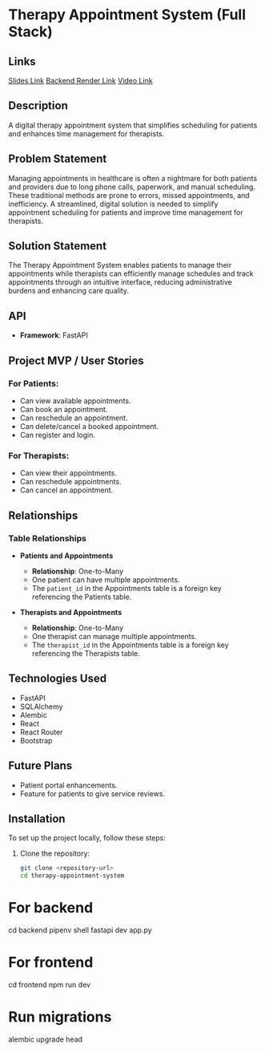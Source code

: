 # Therapy Appointment System (Full Stack)

## Links
[Slides Link](https://docs.google.com/presentation/d/1u0juOKCGiV5Ql2LZkt2tqECc2iLDUhchBX2_x8zRLnU/edit?usp=sharing)
[Backend Render Link](https://therapy-appointment-system.onrender.com)
[Video Link](https://drive.google.com/file/d/1JGCljBY0dwEChzcc1a8fXdKZf3a60Gtq/view?usp=sharing)
## Description
A digital therapy appointment system that simplifies scheduling for patients and enhances time management for therapists.

## Problem Statement
Managing appointments in healthcare is often a nightmare for both patients and providers due to long phone calls, paperwork, and manual scheduling. These traditional methods are prone to errors, missed appointments, and inefficiency. A streamlined, digital solution is needed to simplify appointment scheduling for patients and improve time management for therapists.

## Solution Statement
The Therapy Appointment System enables patients to manage their appointments while therapists can efficiently manage schedules and track appointments through an intuitive interface, reducing administrative burdens and enhancing care quality.

## API
- **Framework**: FastAPI

## Project MVP / User Stories

### For Patients:
- Can view available appointments.
- Can book an appointment.
- Can reschedule an appointment.
- Can delete/cancel a booked appointment.
- Can register and login.

### For Therapists:
- Can view their appointments.
- Can reschedule appointments.
- Can cancel an appointment.

## Relationships

### Table Relationships
- **Patients and Appointments**
  - **Relationship**: One-to-Many
  - One patient can have multiple appointments.
  - The `patient_id` in the Appointments table is a foreign key referencing the Patients table.

- **Therapists and Appointments**
  - **Relationship**: One-to-Many
  - One therapist can manage multiple appointments.
  - The `therapist_id` in the Appointments table is a foreign key referencing the Therapists table.

## Technologies Used
- FastAPI
- SQLAlchemy
- Alembic
- React
- React Router
- Bootstrap

## Future Plans
- Patient portal enhancements.
- Feature for patients to give service reviews.

## Installation
To set up the project locally, follow these steps:

1. Clone the repository:
   ```bash
   git clone <repository-url>
   cd therapy-appointment-system

# For backend
cd backend
pipenv shell
fastapi dev app.py

# For frontend
cd frontend
npm run dev

# Run migrations
alembic upgrade head

